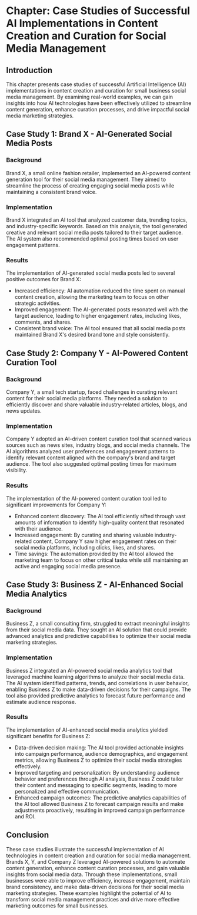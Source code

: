 Chapter: Case Studies of Successful AI Implementations in Content Creation and Curation for Social Media Management
===================================================================================================================

Introduction
------------

This chapter presents case studies of successful Artificial Intelligence (AI) implementations in content creation and curation for small business social media management. By examining real-world examples, we can gain insights into how AI technologies have been effectively utilized to streamline content generation, enhance curation processes, and drive impactful social media marketing strategies.

Case Study 1: Brand X - AI-Generated Social Media Posts
-------------------------------------------------------

### Background

Brand X, a small online fashion retailer, implemented an AI-powered content generation tool for their social media management. They aimed to streamline the process of creating engaging social media posts while maintaining a consistent brand voice.

### Implementation

Brand X integrated an AI tool that analyzed customer data, trending topics, and industry-specific keywords. Based on this analysis, the tool generated creative and relevant social media posts tailored to their target audience. The AI system also recommended optimal posting times based on user engagement patterns.

### Results

The implementation of AI-generated social media posts led to several positive outcomes for Brand X:

* Increased efficiency: AI automation reduced the time spent on manual content creation, allowing the marketing team to focus on other strategic activities.
* Improved engagement: The AI-generated posts resonated well with the target audience, leading to higher engagement rates, including likes, comments, and shares.
* Consistent brand voice: The AI tool ensured that all social media posts maintained Brand X's desired brand tone and style consistently.

Case Study 2: Company Y - AI-Powered Content Curation Tool
----------------------------------------------------------

### Background

Company Y, a small tech startup, faced challenges in curating relevant content for their social media platforms. They needed a solution to efficiently discover and share valuable industry-related articles, blogs, and news updates.

### Implementation

Company Y adopted an AI-driven content curation tool that scanned various sources such as news sites, industry blogs, and social media channels. The AI algorithms analyzed user preferences and engagement patterns to identify relevant content aligned with the company's brand and target audience. The tool also suggested optimal posting times for maximum visibility.

### Results

The implementation of the AI-powered content curation tool led to significant improvements for Company Y:

* Enhanced content discovery: The AI tool efficiently sifted through vast amounts of information to identify high-quality content that resonated with their audience.
* Increased engagement: By curating and sharing valuable industry-related content, Company Y saw higher engagement rates on their social media platforms, including clicks, likes, and shares.
* Time savings: The automation provided by the AI tool allowed the marketing team to focus on other critical tasks while still maintaining an active and engaging social media presence.

Case Study 3: Business Z - AI-Enhanced Social Media Analytics
-------------------------------------------------------------

### Background

Business Z, a small consulting firm, struggled to extract meaningful insights from their social media data. They sought an AI solution that could provide advanced analytics and predictive capabilities to optimize their social media marketing strategies.

### Implementation

Business Z integrated an AI-powered social media analytics tool that leveraged machine learning algorithms to analyze their social media data. The AI system identified patterns, trends, and correlations in user behavior, enabling Business Z to make data-driven decisions for their campaigns. The tool also provided predictive analytics to forecast future performance and estimate audience response.

### Results

The implementation of AI-enhanced social media analytics yielded significant benefits for Business Z:

* Data-driven decision making: The AI tool provided actionable insights into campaign performance, audience demographics, and engagement metrics, allowing Business Z to optimize their social media strategies effectively.
* Improved targeting and personalization: By understanding audience behavior and preferences through AI analysis, Business Z could tailor their content and messaging to specific segments, leading to more personalized and effective communication.
* Enhanced campaign outcomes: The predictive analytics capabilities of the AI tool allowed Business Z to forecast campaign results and make adjustments proactively, resulting in improved campaign performance and ROI.

Conclusion
----------

These case studies illustrate the successful implementation of AI technologies in content creation and curation for social media management. Brands X, Y, and Company Z leveraged AI-powered solutions to automate content generation, enhance content curation processes, and gain valuable insights from social media data. Through these implementations, small businesses were able to improve efficiency, increase engagement, maintain brand consistency, and make data-driven decisions for their social media marketing strategies. These examples highlight the potential of AI to transform social media management practices and drive more effective marketing outcomes for small businesses.
